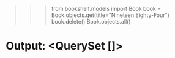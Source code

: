 >>> from bookshelf.models import Book
>>> book = Book.objects.get(title="Nineteen Eighty-Four")
>>> book.delete()
>>> Book.objects.all()
# Output: <QuerySet []>
